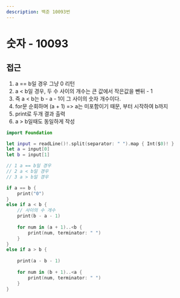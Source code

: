 ```yaml
---
description: 백준 10093번
---
```


# 숫자 - 10093

## 접근

1. a == b일 경우 그냥 0 리턴
2. a < b일 경우, 두 수 사이의 개수는 큰 값에서 작은값을 뺀뒤  - 1
3. 즉 a < b는 b - a - 1이 그 사이의 숫자 개수이다.
4. for문 순회하며 (a + 1) => a는 미포함이기 때문, 부터 시작하여 b까지
5. print로 두개 결과 출력
6. a > b일때도 동일하게 작성



```swift
import Foundation

let input = readLine()!.split(separator: " ").map { Int($0)! }
let a = input[0]
let b = input[1]

// 1 a == b일 경우
// 2 a < b일 경우
// 3 a > b일 경우

if a == b {
    print("0")
}
else if a < b {
    // 사이의 수 개수
    print(b - a - 1)
    
    for num in (a + 1)..<b {
        print(num, terminator: " ")
    }
}
else if a > b {
    
    print(a - b - 1)
    
    for num in (b + 1)..<a {
        print(num, terminator: " ")
    }
}

```
